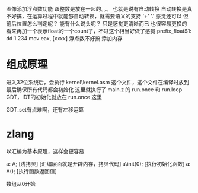 图像添加浮点数功能
  跟整数是放在一起的。。。
  也就是说有自动转换
  自动转换是真不好搞，在运算过程中就能够自动转换，就需要语义的支持
  '+' '.' 感觉还可以
  但前后位置怎么判定呢？
  能有什么说头呢？
  只是感觉更清晰而已
  也很容易更换的
  看来再加一个表示float的一个count了，不过这个相当好做了感觉
  prefix_float$1: dd 1.234
  mov eax, [xxxx]
  浮点数不好搞
添加内存

# 组成原理
进入32位系统后，会执行 kernel\kernel.asm 这个文件，这个文件在编译时放到最后确保所有代码都会初始化
这里就执行了 main.z 的 run.once 和 run.loop
GDT，IDT的初始化就放在 run.once 这里

GDT_set有点难啊，还有左移运算

# zlang
以汇编为基本原理，这样会更容易

a: A; [浅拷贝] [汇编层面就是开辟内存，拷贝代码]
a\init(0); [执行初始化函数]
a: A(); [执行函数返回值]

数组从0开始

